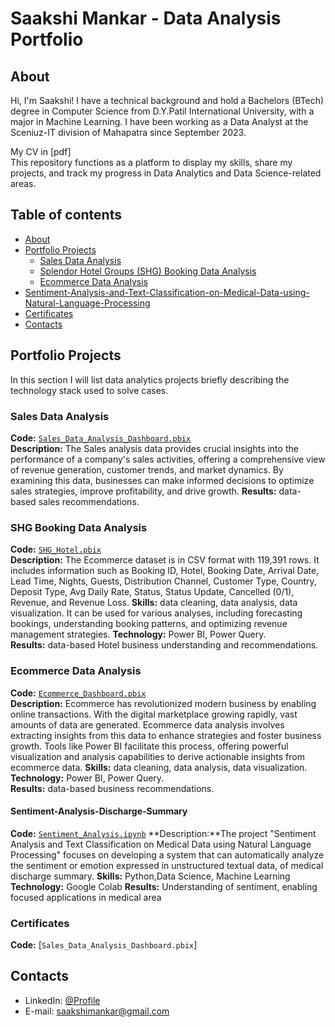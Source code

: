 # Saakshi Mankar - Data Analysis Portfolio 

## About

Hi, I'm Saakshi! I have a technical background and hold a Bachelors (BTech) degree in Computer Science from D.Y.Patil International University, with a major in Machine Learning. I have been working as a Data Analyst at the Sceniuz-IT division of Mahapatra since September 2023.     

My CV in [pdf]
<br>
This repository functions as a platform to display my skills, share my projects, and track my progress in Data Analytics and Data Science-related areas.
<br>
  

## Table of contents
- [About](#about)
- [Portfolio Projects](#portfolio-projects)
	+ [Sales Data Analysis](#sales-Data-analysis)
	+ [Splendor Hotel Groups (SHG) Booking Data Analysis](#SHG-Booking-data-analysis)
	+ [Ecommerce Data Analysis](#Ecommerce-Data-analysis)
- [Sentiment-Analysis-and-Text-Classification-on-Medical-Data-using-Natural-Language-Processing](#Sentiment-Analysis-Discharge-Summary)
- [Certificates](#certificates)
- [Contacts](#contacts)

## Portfolio Projects
In this section I will list data analytics projects briefly describing the technology stack used to solve cases.


### Sales Data Analysis
**Code:** [`Sales_Data_Analysis_Dashboard.pbix`](https://github.com/mankarsaakshi/Sales_Analytics/blob/main/Sales_Analytics%20Dashboard.pbix)    
**Description:** The Sales analysis data provides crucial insights into the performance of a company's sales activities, offering a comprehensive view of revenue generation, customer trends, and market dynamics. By examining this data, businesses can make informed decisions to optimize sales strategies, improve profitability, and drive growth.
**Results:** data-based sales recommendations. 

### SHG Booking Data Analysis
**Code:** [`SHG_Hotel.pbix`](https://github.com/mankarsaakshi/SHG-Hotel-Booking/blob/main/SHG%20Hotel%20Dashboard.pbix)    
**Description:** The Ecommerce dataset is in CSV format with 119,391 rows. It includes information such as Booking ID, Hotel, Booking Date, Arrival Date, Lead Time, Nights, Guests, Distribution Channel, Customer Type, Country, Deposit Type, Avg Daily Rate, Status, Status Update, Cancelled (0/1), Revenue, and Revenue Loss.
**Skills:** data cleaning, data analysis, data visualization. It can be used for various analyses, including forecasting bookings, understanding booking patterns, and optimizing revenue management strategies.
**Technology:** Power BI, Power Query.  
**Results:** data-based Hotel business understanding and recommendations. 

### Ecommerce Data Analysis
**Code:** [`Ecommerce_Dashboard.pbix`](https://github.com/mankarsaakshi/Ecommerce_Dashboard/blob/main/Ecommerce%20Dashboard.pbix)    
**Description:** Ecommerce has revolutionized modern business by enabling online transactions. With the digital marketplace growing rapidly, vast amounts of data are generated. Ecommerce data analysis involves extracting insights from this data to enhance strategies and foster business growth. Tools like Power BI facilitate this process, offering powerful visualization and analysis capabilities to derive actionable insights from ecommerce data.
**Skills:** data cleaning, data analysis, data visualization.  
**Technology:** Power BI, Power Query.  
**Results:** data-based business recommendations. 

#### Sentiment-Analysis-Discharge-Summary
**Code:** [`Sentiment_Analysis.ipynb`](https://github.com/mankarsaakshi/Sentiment-Analysis-and-Text-Classification-on-Medical-Data-using-Natural-Language-Processing-)
**Description:**The project "Sentiment Analysis and Text Classification on Medical Data using Natural Language Processing" focuses on developing a system that can automatically analyze the sentiment or emotion expressed in unstructured textual data, of medical discharge summary.
**Skills:** Python,Data Science, Machine Learning 
**Technology:** Google Colab
**Results:** Understanding of sentiment, enabling focused applications in medical area

### Certificates
**Code:** [`Sales_Data_Analysis_Dashboard.pbix`]

## Contacts
- LinkedIn: [@Profile](https://www.linkedin.com/in/saakshi-mankar-963845214/)
- E-mail: saakshimankar@gmail.com
